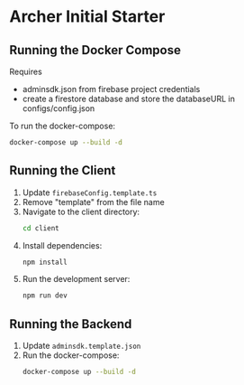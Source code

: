 # Archer Initial Starter

## Running the Docker Compose

Requires
- adminsdk.json from firebase project credentials
- create a firestore database and store the databaseURL in configs/config.json


To run the docker-compose:
```sh
docker-compose up --build -d 
```

## Running the Client

1. Update `firebaseConfig.template.ts`
2. Remove "template" from the file name
3. Navigate to the client directory:
    ```sh
    cd client
    ```
4. Install dependencies:
    ```sh
    npm install
    ```
5. Run the development server:
    ```sh
    npm run dev
    ```

## Running the Backend

1. Update `adminsdk.template.json`
2. Run the docker-compose:
    ```sh
    docker-compose up --build -d
    ```